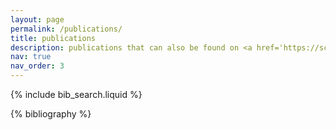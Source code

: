 ```yaml
---
layout: page
permalink: /publications/
title: publications
description: publications that can also be found on <a href='https://scholar.google.com/citations?user=OsS0h7QAAAAJ&hl=en&oi=ao'>Google Scholar</a>.
nav: true
nav_order: 3
---
```


<!-- _pages/publications.md -->

<!-- Bibsearch Feature -->

{% include bib_search.liquid %}

<div class="publications">

{% bibliography %}

</div>

